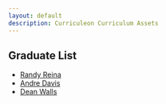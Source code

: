 ```yaml
---
layout: default
description: Curriculeon Curriculum Assets
---
```


## Graduate List
* [Randy Reina](./randy-reina/)
* [Andre Davis](./andre-davis/)
* [Dean Walls](./dean-walls/)